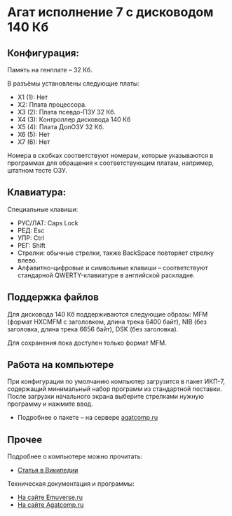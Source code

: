 # Агат исполнение 7 с дисководом 140 Кб

## Конфигурация:

Память на генплате &ndash; 32 Кб.

В разъёмы установлены следующие платы:

* Х1 (1): Нет
* Х2: Плата процессора.
* Х3 (2): Плата псевдо-ПЗУ 32 Кб.
* Х4 (3): Контроллер дисковода 140 Кб
* Х5 (4): Плата ДопОЗУ 32 Кб.
* Х6 (5): Нет
* Х7 (6): Нет

Номера в скобках соответствуют номерам, которые указываются в программах для обращения к соответствующим платам, например, штатном тесте ОЗУ.

## Клавиатура:
Специальные клавиши:

* РУС/ЛАТ: Caps Lock
* РЕД: Esc
* УПР: Ctrl
* РЕГ: Shift
* Стрелки: обычные стрелки, также BackSpace повторяет стрелку влево.
* Алфавитно-цифровые и символьные клавиши &ndash; соответствуют стандарной QWERTY-клавиатуре в английской раскладке.

## Поддержка файлов

Для дисковода 140 Кб поддерживаются следующие образы: MFM (формат HXCMFM c заголовком, длина трека 6400 байт), NIB (без заголовка, длина трека 6656 байт), DSK (без заголовка).

Для сохранения пока доступен только формат MFM.

## Работа на компьютере

При конфигурации по умолчанию компьютер загрузится в пакет ИКП-7, содержащий минимальный набор программ из стандартной поставки. После загрузки начального экрана выберите стрелками нужную программу и нажмите ввод.

* Подробнее о пакете &ndash; на сервере [agatcomp.ru](http://agatcomp.ru/agat/Software/Other/IKP.shtml)

## Прочее

Подробнее о компьютере можно прочитать:

* [Статья в Википедии](https://ru.wikipedia.org/wiki/Агат_(компьютер))

Техническая документация и программы:

* [На сайте Emuverse.ru](https://emuverse.ru/wiki/Агат)
* [На сайте Agatcomp.ru](http://agatcomp.ru)